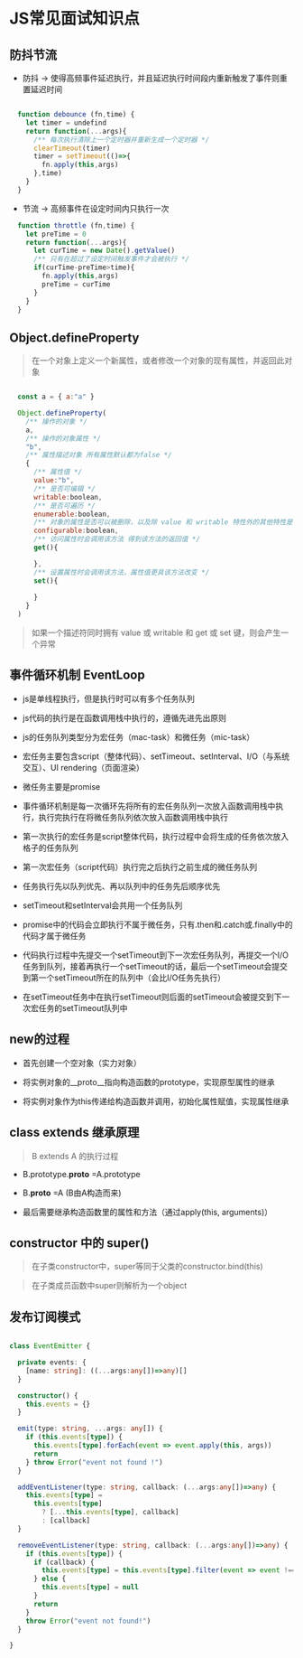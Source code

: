 # JS常见面试知识点

## 防抖节流

* 防抖 -> 使得高频事件延迟执行，并且延迟执行时间段内重新触发了事件则重置延迟时间

```javascript

  function debounce (fn,time) {
    let timer = undefind
    return function(...args){
      /** 每次执行清除上一个定时器并重新生成一个定时器 */
      clearTimeout(timer)
      timer = setTimeout(()=>{
        fn.apply(this,args)
      },time)
    }
  }

```

* 节流 -> 高频事件在设定时间内只执行一次

```javascript
  function throttle (fn,time) {
    let preTime = 0
    return function(...args){
      let curTime = new Date().getValue()
      /** 只有在超过了设定时间触发事件才会被执行 */
      if(curTime-preTime>time){
        fn.apply(this,args)
        preTime = curTime
      }
    }
  }
```

## Object.defineProperty

> 在一个对象上定义一个新属性，或者修改一个对象的现有属性，并返回此对象

```javascript

  const a = { a:"a" }

  Object.defineProperty(
    /** 操作的对象 */
    a,
    /** 操作的对象属性 */
    "b",
    /** 属性描述对象 所有属性默认都为false */
    {
      /** 属性值 */
      value:"b",
      /** 是否可编辑 */
      writable:boolean,
      /** 是否可遍历 */
      enumerable:boolean,
      /** 对象的属性是否可以被删除，以及除 value 和 writable 特性外的其他特性是否可以被修改 */
      configurable:boolean,
      /** 访问属性时会调用该方法 得到该方法的返回值 */
      get(){

      },
      /** 设置属性时会调用该方法，属性值更具该方法改变 */
      set(){
        
      }
    }
  )

```

> 如果一个描述符同时拥有 value 或 writable 和 get 或 set 键，则会产生一个异常

## 事件循环机制 EventLoop

* js是单线程执行，但是执行时可以有多个任务队列

* js代码的执行是在函数调用栈中执行的，遵循先进先出原则

* js的任务队列类型分为宏任务（mac-task）和微任务（mic-task）

* 宏任务主要包含script（整体代码）、setTimeout、setInterval、I/O（与系统交互）、UI rendering（页面渲染）

* 微任务主要是promise

* 事件循环机制是每一次循环先将所有的宏任务队列一次放入函数调用栈中执行，执行完执行在将微任务队列依次放入函数调用栈中执行

* 第一次执行的宏任务是script整体代码，执行过程中会将生成的任务依次放入格子的任务队列

* 第一次宏任务（script代码）执行完之后执行之前生成的微任务队列

* 任务执行先以队列优先、再以队列中的任务先后顺序优先

* setTimeout和setInterval会共用一个任务队列

* promise中的代码会立即执行不属于微任务，只有.then和.catch或.finally中的代码才属于微任务

* 代码执行过程中先提交一个setTimeout到下一次宏任务队列，再提交一个I/O任务到队列，接着再执行一个setTimeout的话，最后一个setTimeout会提交到第一个setTimeout所在的队列中（会比I/O任务先执行）

* 在setTimeout任务中在执行setTimeout则后面的setTimeout会被提交到下一次宏任务的setTimeout队列中

## new的过程

* 首先创建一个空对象（实力对象）

* 将实例对象的__proto__指向构造函数的prototype，实现原型属性的继承

* 将实例对象作为this传递给构造函数并调用，初始化属性赋值，实现属性继承

## class extends 继承原理

> B extends A 的执行过程

* B.prototype.__proto__ =A.prototype

* B.__proto__ =A (B由A构造而来)

* 最后需要继承构造函数里的属性和方法（通过apply(this, arguments)）

## constructor 中的 super()

> 在子类constructor中，super等同于父类的constructor.bind(this)

> 在子类成员函数中super则解析为一个object

## 发布订阅模式

```typescript

class EventEmitter {

  private events: {
    [name: string]: ((...args:any[])=>any)[]
  }

  constructor() {
    this.events = {}
  }

  emit(type: string, ...args: any[]) {
    if (this.events[type]) {
      this.events[type].forEach(event => event.apply(this, args))
      return
    } throw Error("event not found !")
  }

  addEventListener(type: string, callback: (...args:any[])=>any) {
    this.events[type] =
      this.events[type]
        ? [...this.events[type], callback]
        : [callback]
  }

  removeEventListener(type: string, callback: (...args:any[])=>any) {
    if (this.events[type]) {
      if (callback) {
        this.events[type] = this.events[type].filter(event => event !== callback)
      } else {
        this.events[type] = null
      }
      return
    }
    throw Error("event not found!")
  }

}
```